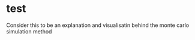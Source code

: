 # test
Consider this to be an explanation and visualisatin behind the monte carlo simulation method
